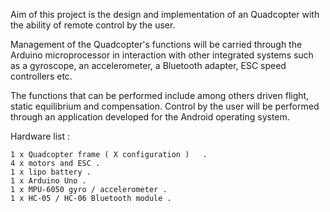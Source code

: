 


Aim of this project is the design and implementation of an
Quadcopter with the ability of remote control by the user.

Management of the Quadcopter's functions will be carried through the Arduino
microprocessor in interaction with other integrated systems such as a
gyroscope, an accelerometer, a Bluetooth adapter, ESC speed controllers etc.

The functions that can be performed include among others driven flight, static
equilibrium and compensation. Control by the user will be performed through
an application developed for the Android operating system.


Hardware list :


    1 x Quadcopter frame ( X configuration )   .
    4 x motors and ESC . 
    1 x lipo battery .
    1 x Arduino Uno .
    1 x MPU-6050 gyro / accelerometer .
    1 x HC-05 / HC-06 Bluetooth module .
 
